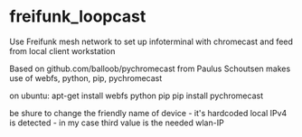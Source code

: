 # freifunk_loopcast
Use Freifunk mesh network to set up infoterminal with chromecast and feed from local client workstation

Based on github.com/balloob/pychromecast from Paulus Schoutsen
makes use of webfs, python, pip, pychromecast

on ubuntu:
apt-get install webfs python pip 
pip install pychromecast

be shure to change the friendly name of device - it's hardcoded
local IPv4 is detected - in my case third value is the needed wlan-IP
